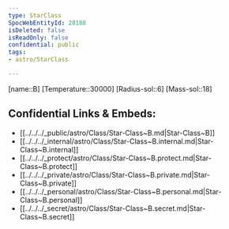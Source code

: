 ```yaml
---
type: StarClass
SpocWebEntityId: 28188
isDeleted: false
isReadOnly: false
confidential: public
tags:
- astro/StarClass

---
```

[name::B]
[Temperature::30000]
[Radius-sol::6]
[Mass-sol::18]




## Confidential Links & Embeds: 
- [[../../../_public/astro/Class/Star-Class~B.md|Star-Class~B]] 
- [[../../../_internal/astro/Class/Star-Class~B.internal.md|Star-Class~B.internal]] 
- [[../../../_protect/astro/Class/Star-Class~B.protect.md|Star-Class~B.protect]] 
- [[../../../_private/astro/Class/Star-Class~B.private.md|Star-Class~B.private]] 
- [[../../../_personal/astro/Class/Star-Class~B.personal.md|Star-Class~B.personal]] 
- [[../../../_secret/astro/Class/Star-Class~B.secret.md|Star-Class~B.secret]]

